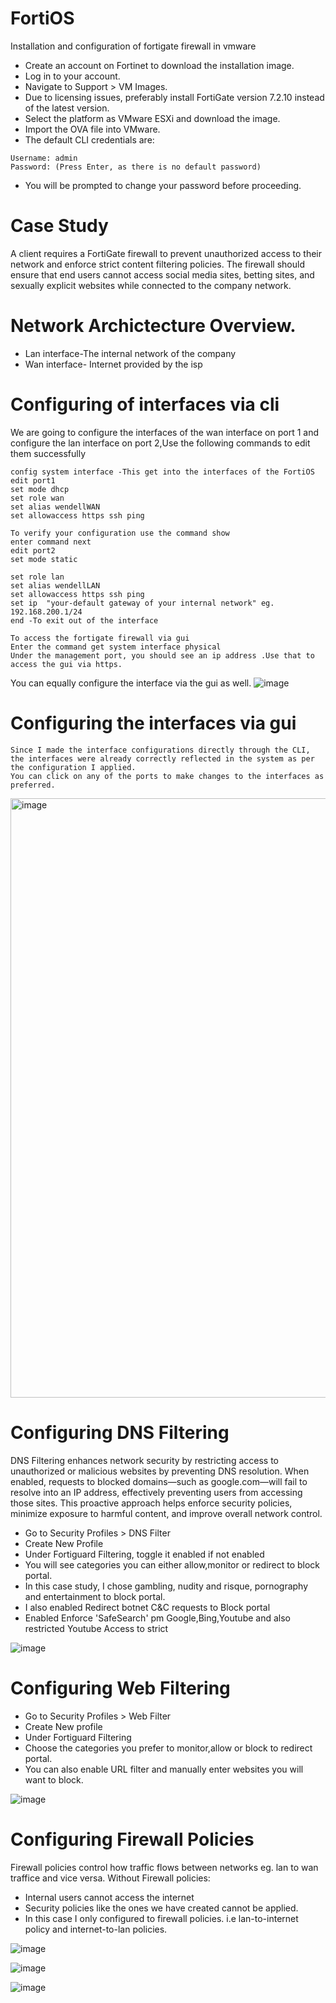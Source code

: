# FortiOS
Installation and configuration of fortigate firewall in vmware 

* Create an account on Fortinet to download the installation image.
* Log in to your account.
* Navigate to Support > VM Images.
* Due to licensing issues, preferably install FortiGate version 7.2.10 instead of the latest version.
* Select the platform as VMware ESXi and download the image.
* Import the OVA file into VMware.
* The default CLI credentials are:
````
Username: admin
Password: (Press Enter, as there is no default password)
``````
* You will be prompted to change your password before proceeding.
  
# Case Study 
A client requires a FortiGate firewall to prevent unauthorized access to their network and enforce strict content filtering policies. The firewall should ensure that end users cannot access social media sites, betting sites, and sexually explicit websites while connected to the company network.

# Network Archictecture Overview.
*  Lan interface-The internal network of the company
*  Wan interface- Internet provided by the isp

# Configuring of interfaces via cli
We are going to configure the interfaces of the wan interface on port 1 and configure the lan interface on port 2,Use the following commands to edit them successfully
```````````
config system interface -This get into the interfaces of the FortiOS
edit port1
set mode dhcp 
set role wan  
set alias wendellWAN 
set allowaccess https ssh ping

To verify your configuration use the command show
enter command next
edit port2
set mode static

set role lan
set alias wendellLAN
set allowaccess https ssh ping
set ip  "your-default gateway of your internal network" eg. 192.168.200.1/24
end -To exit out of the interface
```````````
````
To access the fortigate firewall via gui
Enter the command get system interface physical
Under the management port, you should see an ip address .Use that to access the gui via https.
````
You can equally configure the interface via the gui as well. 
![image](https://github.com/user-attachments/assets/4ea6433f-61b2-4a9a-bab8-692b3ea36f3d)

# Configuring the interfaces via gui
````
Since I made the interface configurations directly through the CLI, the interfaces were already correctly reflected in the system as per the configuration I applied.
You can click on any of the ports to make changes to the interfaces as preferred.
````
<img width="959" alt="image" src="https://github.com/user-attachments/assets/37e63d0c-a5a6-45cb-bf4c-cbac0d196f83" />

# Configuring DNS Filtering
DNS Filtering enhances network security by restricting access to unauthorized or malicious websites by preventing DNS resolution. When enabled, requests to blocked domains—such as google.com—will fail to resolve into an IP address, effectively preventing users from accessing those sites. This proactive approach helps enforce security policies, minimize exposure to harmful content, and improve overall network control.

* Go to Security Profiles > DNS Filter
* Create New Profile
* Under Fortiguard Filtering, toggle it enabled if not enabled
* You will see categories you can either allow,monitor or redirect to block portal.
* In this case study, I chose gambling, nudity and risque, pornography and entertainment to block portal.
* I also enabled Redirect botnet C&C requests to Block portal
* Enabled Enforce 'SafeSearch' pm Google,Bing,Youtube and also restricted Youtube Access to strict

![image](https://github.com/user-attachments/assets/5abae4f0-caad-44d0-b8bc-49892be87be3)


# Configuring Web Filtering
* Go to Security Profiles > Web Filter
* Create New profile
* Under Fortiguard Filtering
* Choose the categories you prefer to monitor,allow or block to redirect portal.
* You can also enable URL filter and manually enter websites you will want to block.
  
![image](https://github.com/user-attachments/assets/80f1af66-ebcc-49be-a946-78c26e482d38)

# Configuring Firewall Policies
Firewall policies control how traffic flows between networks eg. lan to wan traffice  and vice versa.
Without Firewall policies:
* Internal users cannot access the internet
* Security policies like the ones we have created cannot be applied.
* In this case I only configured to firewall policies. i.e lan-to-internet policy and internet-to-lan policies.
  
![image](https://github.com/user-attachments/assets/7ecd234b-1e17-4c06-84f1-d7797689b149)

![image](https://github.com/user-attachments/assets/c9ad8b23-5d5e-4b94-9130-42b74f56ac81)

![image](https://github.com/user-attachments/assets/0d0d4bd0-1f0d-4efd-b7a3-63cf43ef5ad3)







